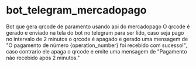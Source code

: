 # bot_telegram_mercadopago

Bot que gera qrcode de paramento usando api do mercadopago
O qrcode é gerado e enviado na tela do bot no telegram para ser lido, caso seja pago no intervalo de 2 minutos o qrcode é apagado e gerado uma mensagem de "O pagamento de número {operation_number} foi recebido com sucesso!", caso contrario ele apaga o qrcode e emite uma mensagem de "Pagamento não recebido após 2 minutos."
